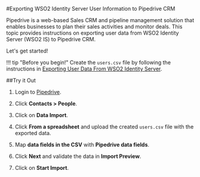 #Exporting WSO2 Identity Server User Information to Pipedrive CRM

Pipedrive is a web-based Sales CRM and pipeline management solution that enables businesses to plan their sales 
activities and monitor deals. This topic provides instructions on exporting user data from WSO2 Identity Server (WSO2 IS) to Pipedrive CRM. 

Let's get started!

!!! tip "Before you begin!"
    Create the `users.csv` file by following the instructions in 
    [Exporting User Data From WSO2 Identity Server]({{base_path}}/sync-account-overview).
    
##Try it Out

1. Login to [Pipedrive](http://www.pipedrive.com/).
2. Click **Contacts > People**.
   
    <!--![contacts-in-pipedrive]({{base_path}}/assets/img/tutorials/contacts-in-pipedrive.png)-->
    
3. Click on **Data Import**.
   
    <!--![data-import-in-pipedrive]({{base_path}}/assets/img/tutorials/data-import-in-pipedrive.png)-->

4. Click **From a spreadsheet** and upload the created `users.csv` file with the exported data.
    
    <!--![import-from-spread-sheet-pipedrive]({{base_path}}/assets/img/tutorials/import-from-spread-sheet-pipedrive.png)-->

5. Map **data fields in the CSV** with **Pipedrive data fields**.
    <!--![map-import-fields-to-pipedrive]({{base_path}}/assets/img/tutorials/map-import-fields-to-pipedrive.png)-->

6. Click **Next** and validate the data in **Import Preview**.
7. Click on **Start Import**.
